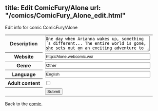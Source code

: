 title: Edit ComicFury/Alone
url: "/comics/ComicFury_Alone_edit.html"
---
Edit info for comic ComicFury/Alone

<form name="comic" action="http://gaepostmail.appspot.com/comic/" method="post">
<table class="comicinfo">
<tr>
<th>Description</th><td><textarea name="description" cols="40" rows="3">One day when Arianna wakes up, something´s different... The entire world is gone, she sets out on an exciting adventure to find out what´s going on.</textarea></td>
</tr>
<tr>
<th>Website</th><td><input type="text" name="url" value="http://Alone.webcomic.ws/" size="40"/></td>
</tr>
<tr>
<th>Genre</th><td><input type="text" name="genre" value="Other" size="40"/></td>
</tr>
<tr>
<th>Language</th><td><input type="text" name="language" value="English" size="40"/></td>
</tr>
<tr>
<th>Adult content</th><td><input type="checkbox" name="adult" value="adult" /></td>
</tr>
<tr>
<th></th><td>
<input type="hidden" name="comic" value="ComicFury_Alone" />
<input type="submit" name="submit" value="Submit" />
</td>
</tr>
</table>
</form>

Back to the [comic](ComicFury_Alone.html).
